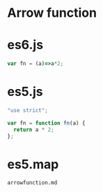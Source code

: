 # Arrow function

# es6.js
```javascript
var fn = (a)=>a*2;
```

# es5.js
```javascript
"use strict";

var fn = function fn(a) {
  return a * 2;
};
```

# es5.map
```
arrowfunction.md
```
